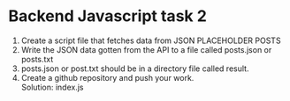 # Backend Javascript task 2
1. Create a script file that fetches data from JSON PLACEHOLDER POSTS
2. Write the JSON data gotten from the API to a file called posts.json or posts.txt
3. posts.json or post.txt should be in a directory file called result.
4. Create a github repository and push your work.  
Solution: index.js